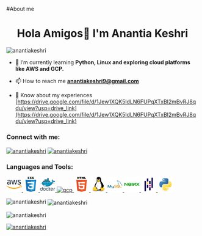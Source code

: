 #About me

<h1 align="center">Hola Amigos👋 I'm Anantia Keshri</h1>
<p align="left"> <img src="https://komarev.com/ghpvc/?username=anantiakeshri&label=Profile%20views&color=0e75b6&style=flat" alt="anantiakeshri" /> </p>

- 🌱 I’m currently learning **Python, Linux and exploring cloud platforms like AWS and GCP.**

- 📫 How to reach me **anantiakeshri9@gmail.com**

- 📄 Know about my experiences [https://drive.google.com/file/d/1Jew1XQK5ldLN6FUPqXTxBI2mBvRJ8qdu/view?usp=drive_link](https://drive.google.com/file/d/1Jew1XQK5ldLN6FUPqXTxBI2mBvRJ8qdu/view?usp=drive_link)

<h3 align="left">Connect with me:</h3>
<p align="left">
<a href="https://twitter.com/anantiakeshri" target="blank"><img align="center" src="https://raw.githubusercontent.com/rahuldkjain/github-profile-readme-generator/master/src/images/icons/Social/twitter.svg" alt="anantiakeshri" height="30" width="40" /></a>
<a href="https://linkedin.com/in/anantia-keshri-74095b230" target="blank"><img align="center" src="https://raw.githubusercontent.com/rahuldkjain/github-profile-readme-generator/master/src/images/icons/Social/linked-in-alt.svg" alt="anantiakeshri" height="30" width="40" /></a>
</p>

<h3 align="left">Languages and Tools:</h3>
<p align="left"> <a href="https://aws.amazon.com" target="_blank" rel="noreferrer"> <img src="https://raw.githubusercontent.com/devicons/devicon/master/icons/amazonwebservices/amazonwebservices-original-wordmark.svg" alt="aws" width="40" height="40"/> </a> <a href="https://www.w3schools.com/css/" target="_blank" rel="noreferrer"> <img src="https://raw.githubusercontent.com/devicons/devicon/master/icons/css3/css3-original-wordmark.svg" alt="css3" width="40" height="40"/> </a> <a href="https://www.docker.com/" target="_blank" rel="noreferrer"> <img src="https://raw.githubusercontent.com/devicons/devicon/master/icons/docker/docker-original-wordmark.svg" alt="docker" width="40" height="40"/> </a> <a href="https://cloud.google.com" target="_blank" rel="noreferrer"> <img src="https://www.vectorlogo.zone/logos/google_cloud/google_cloud-icon.svg" alt="gcp" width="40" height="40"/> </a> <a href="https://www.w3.org/html/" target="_blank" rel="noreferrer"> <img src="https://raw.githubusercontent.com/devicons/devicon/master/icons/html5/html5-original-wordmark.svg" alt="html5" width="40" height="40"/> </a> <a href="https://www.linux.org/" target="_blank" rel="noreferrer"> <img src="https://raw.githubusercontent.com/devicons/devicon/master/icons/linux/linux-original.svg" alt="linux" width="40" height="40"/> </a> <a href="https://www.mysql.com/" target="_blank" rel="noreferrer"> <img src="https://raw.githubusercontent.com/devicons/devicon/master/icons/mysql/mysql-original-wordmark.svg" alt="mysql" width="40" height="40"/> </a> <a href="https://www.nginx.com" target="_blank" rel="noreferrer"> <img src="https://raw.githubusercontent.com/devicons/devicon/master/icons/nginx/nginx-original.svg" alt="nginx" width="40" height="40"/> </a> <a href="https://pandas.pydata.org/" target="_blank" rel="noreferrer"> <img src="https://raw.githubusercontent.com/devicons/devicon/2ae2a900d2f041da66e950e4d48052658d850630/icons/pandas/pandas-original.svg" alt="pandas" width="40" height="40"/> </a> <a href="https://www.python.org" target="_blank" rel="noreferrer"> <img src="https://raw.githubusercontent.com/devicons/devicon/master/icons/python/python-original.svg" alt="python" width="40" height="40"/> </a> </p>

<p><img align="left" src="https://github-readme-stats.vercel.app/api/top-langs?username=anantiakeshri&show_icons=true&locale=en&layout=compact" alt="anantiakeshri" /></p>

<p>&nbsp;<img align="center" src="https://github-readme-stats.vercel.app/api?username=anantiakeshri&show_icons=true&locale=en" alt="anantiakeshri" /></p>

<p><img align="center" src="https://github-readme-streak-stats.herokuapp.com/?user=anantiakeshri&" alt="anantiakeshri" /></p>

<p align="left"> <a href="https://github.com/ryo-ma/github-profile-trophy"><img src="https://github-profile-trophy.vercel.app/?username=anantiakeshri" alt="anantiakeshri" /></a> </p>


#
